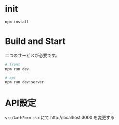# init

```sh
npm install
```

# Build and Start

二つのサービスが必要です。

```sh
# front
npm run dev

# api
npm run dev:server
```


# API設定

`src/AuthForm.tsx` にて http://localhost:3000 を変更する



